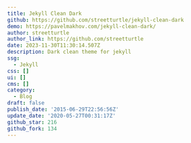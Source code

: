 ```yaml
---
title: Jekyll Clean Dark
github: https://github.com/streetturtle/jekyll-clean-dark
demo: https://pavelmakhov.com/jekyll-clean-dark/
author: streetturtle
author_link: https://github.com/streetturtle
date: 2023-11-30T11:30:14.507Z
description: Dark clean theme for jekyll
ssg:
  - Jekyll
css: []
ui: []
cms: []
category:
  - Blog
draft: false
publish_date: '2015-06-29T22:56:56Z'
update_date: '2020-05-27T00:31:17Z'
github_star: 216
github_fork: 134
---
```

